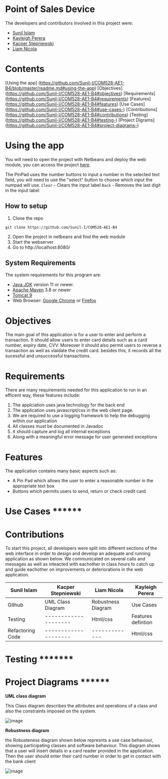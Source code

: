 
# Point of Sales Device
The developers and contributors involved in this project were:
- [Sunil Islam](https://github.com/Sunil-I)
- [Kayleigh Perera](https://github.com/KayleighPerera)
- [Kacper Stepniewski](https://github.com/eltonczlon123)
- [Liam Nicola](https://github.com/liamnicola)

# Contents
[Using the app] (https://github.com/Sunil-I/COM528-AE1-B4/blob/master/readme.md#using-the-app)
[Objectives] (https://github.com/Sunil-I/COM528-AE1-B4#objectives)
[Requirements] (https://github.com/Sunil-I/COM528-AE1-B4#requirements)
[Features] (https://github.com/Sunil-I/COM528-AE1-B4#features)
[Use Cases] (https://github.com/Sunil-I/COM528-AE1-B4#use-cases-)
[Contributions] (https://github.com/Sunil-I/COM528-AE1-B4#contributions)
[Testing] (https://github.com/Sunil-I/COM528-AE1-B4#testing-)
[Project Digrams] (https://github.com/Sunil-I/COM528-AE1-B4#project-diagrams-)



# Using the app
You will need to open the project with Netbeans and deploy the web module, you can access the project [here](http://localhost:8080/).

The PinPad uses the number buttons to input a number in the selected text field, you will need to use the "select" button to choose which input the numpad will use. 
`Clear` - Clears the input label
`Back` - Removes the last digit in the input label

## How to setup

1) Clone the repo
```shell
git clone https://github.com/Sunil-I/COM528-AE1-B4
```
2) Open the project in netbeans and find the web module
3) Start the webserver
4) Go to http://localhost:8080/ 
## System Requirements
The system requirements for this program are:
- [Java JDK](https://www.oracle.com/java/technologies/downloads/#java8) version 11 or newer.
- [Apache Maven](https://maven.apache.org/install.html) 3.8 or newer
- [Tomcat 9](https://tomcat.apache.org/download-90.cgi)
- Web Browser: [Google Chrome](https://www.google.co.uk/chrome/) or [Firefox](https://www.mozilla.org/en-GB/firefox/new/)

# Objectives
The main goal of this application is for a user to enter and perform a transaction. 
It should allow users to enter card details such as a card number, expiry date, CVV.
Moreover it should also permit users to reverse a transaction as well as vlaidate the credit card.
besides this, it records all the sucessful and unsuccessful transactions.

# Requirements 
There are many requirements needed for this application to run in an efficent way, these features include:
1) The applciation uses java technology for the back end
2) The application uses javascript/css in the web client page.
3) We are required to use a logging framework to help the debugging within our application
4) All classes must be documented in Javadoc
5) It should capture and log all internal exceptions
6) Along with a meaningful error message for user generated exceptions

# Features
The application contains many basic aspects such as:
- A Pin Pad which allows the user to enter a reasonable number in the appropriate text box
- Buttons which permits users to send, return or check credit card

# Use Cases ******

# Contributions
To start this project, all developers were split into different sections of the web interface in order to design and develop an adequate and running application as shown below. We communicated on several calls and messages as well as inteacted with eachother in class hours to catch up and guide eachother on improvements or deteriorations in the web application.

| Sunil Islam | Kacper Stepniewski | Liam Nicola | Kayleigh Perera |
|-------------|--------------------|-------------|-----------------|
| Github | UML Class Diagram  |Robustness Diagram|   Use Cases     |
|Testing|--------------------| Html/css |Features defintion|
|Refactoring Code|--------------------|-------------| Html/css|


# Testing *******

# Project Diagrams ******

__UML class diagram__

This Class diagram describes the attributes and operations of a class and also the constraints imposed on the system.

![image](https://user-images.githubusercontent.com/71653944/141876925-81a8b8b8-0303-42ce-8c7e-ad82dce45d4a.png)


__Robustness diagram__

the Robusteness diagram shown below represnts a use case behaviour, showing participating
classes and software behaviour. This diagram shows that a user will insert details in a card reader provided
in the application. Then the user should enter their card number in order to get in contact with the bank client

![image](https://user-images.githubusercontent.com/71653944/141869418-7ab1f139-c016-470c-8767-3757bbf069f8.png)

